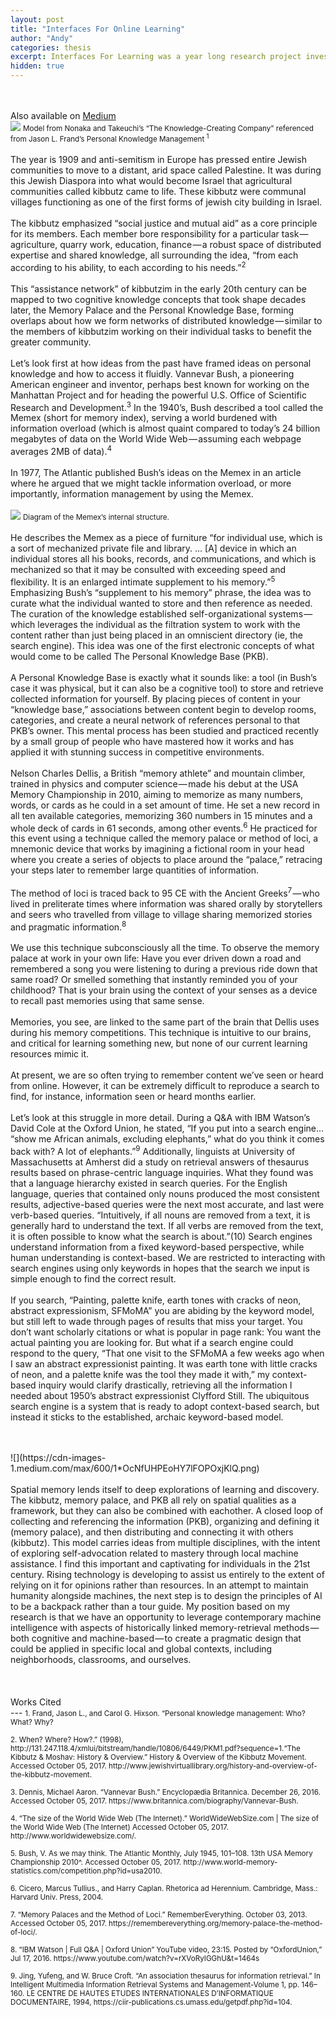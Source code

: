 ```yaml
---
layout: post
title: "Interfaces For Online Learning"
author: "Andy"
categories: thesis
excerpt: Interfaces For Learning was a year long research project investigating the ways we learn online. There is an abundance of online resources for learning these days, but they sometime blur the line between education and entertainment. In this study, I surveyed existing literature on personal knowledge bases, information storage, and learning theory; interviewed potential users and experts on the subject; created numerous prototypes, both physical and digital; and collaborated directly with Alcamy.org, an online learning platform founded in 2016, to improve their system based on my research insights and experiments.
hidden: true
---
```


<br><br>
Also available on [Medium](https://medium.com/cca-interaction-design-thesis/remembering-to-forget-to-remember-92122383e57)
<br>
![](https://sites.google.com/site/teacherknowledgeexchange/_/rsrc/1472845347886/km-to-promote-learning/strategies-and-models/seci-model-for-knowledge-creation/Picture1.jpg)
<small> Model from Nonaka and Takeuchi’s “The Knowledge-Creating Company” referenced from Jason L. Frand’s Personal Knowledge Management <sup>1</sup> </small>
<br>
<br>
The year is 1909 and anti-semitism in Europe has pressed entire Jewish communities to move to a distant, arid space called Palestine. It was during this Jewish Diaspora into what would become Israel that agricultural communities called kibbutz came to life. These kibbutz were communal villages functioning as one of the first forms of jewish city building in Israel.
<br><br>
The kibbutz emphasized “social justice and mutual aid” as a core principle for its members. Each member bore responsibility for a particular task — agriculture, quarry work, education, finance — a robust space of distributed expertise and shared knowledge, all surrounding the idea, “from each according to his ability, to each according to his needs.”<sup>2</sup>
<br><br>
This “assistance network” of kibbutzim in the early 20th century can be mapped to two cognitive knowledge concepts that took shape decades later, the Memory Palace and the Personal Knowledge Base, forming overlaps about how we form networks of distributed knowledge — similar to the members of kibbutzim working on their individual tasks to benefit the greater community.
<br><br>
Let’s look first at how ideas from the past have framed ideas on personal knowledge and how to access it fluidly. Vannevar Bush, a pioneering American engineer and inventor, perhaps best known for working on the Manhattan Project and for heading the powerful U.S. Office of Scientific Research and Development.<sup>3</sup> In the 1940’s, Bush described a tool called the Memex (short for memory index), serving a world burdened with information overload (which is almost quaint compared to today’s 24 billion megabytes of data on the World Wide Web — assuming each webpage averages 2MB of data).<sup>4</sup>
<br><br>
In 1977, The Atlantic published Bush’s ideas on the Memex in an article where he argued that we might tackle information overload, or more importantly, information management by using the Memex.
<br>
<Br>
![](https://www.darpa.mil/DDM_Gallery/Memex-619-316%20-%20Copy.jpg)
<small> Diagram of the Memex’s internal structure. </small>
<br>
<br>
He describes the Memex as a piece of furniture “for individual use, which is a sort of mechanized private file and library. … [A] device in which an individual stores all his books, records, and communications, and which is mechanized so that it may be consulted with exceeding speed and flexibility. It is an enlarged intimate supplement to his memory.”<sup>5</sup> Emphasizing Bush’s “supplement to his memory” phrase, the idea was to curate what the individual wanted to store and then reference as needed. The curation of the knowledge established self-organizational systems — which leverages the individual as the filtration system to work with the content rather than just being placed in an omniscient directory (ie, the search engine). This idea was one of the first electronic concepts of what would come to be called The Personal Knowledge Base (PKB).
<br><br>
A Personal Knowledge Base is exactly what it sounds like: a tool (in Bush’s case it was physical, but it can also be a cognitive tool) to store and retrieve collected information for yourself. By placing pieces of content in your “knowledge base,” associations between content begin to develop rooms, categories, and create a neural network of references personal to that PKB’s owner. This mental process has been studied and practiced recently by a small group of people who have mastered how it works and has applied it with stunning success in competitive environments.
<br><br>
Nelson Charles Dellis, a British “memory athlete” and mountain climber, trained in physics and computer science — made his debut at the USA Memory Championship in 2010, aiming to memorize as many numbers, words, or cards as he could in a set amount of time. He set a new record in all ten available categories, memorizing 360 numbers in 15 minutes and a whole deck of cards in 61 seconds, among other events.<sup>6</sup> He practiced for this event using a technique called the memory palace or method of loci, a mnemonic device that works by imagining a fictional room in your head where you create a series of objects to place around the “palace,” retracing your steps later to remember large quantities of information.
<br><br>
The method of loci is traced back to 95 CE with the Ancient Greeks<sup>7</sup> — who lived in preliterate times where information was shared orally by storytellers and seers who travelled from village to village sharing memorized stories and pragmatic information.<sup>8</sup>
<br><br>
We use this technique subconsciously all the time. To observe the memory palace at work in your own life: Have you ever driven down a road and remembered a song you were listening to during a previous ride down that same road? Or smelled something that instantly reminded you of your childhood? That is your brain using the context of your senses as a device to recall past memories using that same sense.
<br><br>
Memories, you see, are linked to the same part of the brain that Dellis uses during his memory competitions. This technique is intuitive to our brains, and critical for learning something new, but none of our current learning resources mimic it.
<br><br>
At present, we are so often trying to remember content we’ve seen or heard from online. However, it can be extremely difficult to reproduce a search to find, for instance, information seen or heard months earlier.
<br><br>
Let’s look at this struggle in more detail. During a Q&A with IBM Watson’s David Cole at the Oxford Union, he stated, “If you put into a search engine… “show me African animals, excluding elephants,” what do you think it comes back with? A lot of elephants.”<sup>9</sup> Additionally, linguists at University of Massachusetts at Amherst did a study on retrieval answers of thesaurus results based on phrase-centric language inquiries. What they found was that a language hierarchy existed in search queries. For the English language, queries that contained only nouns produced the most consistent results, adjective-based queries were the next most accurate, and last were verb-based queries. “Intuitively, if all nouns are removed from a text, it is generally hard to understand the text. If all verbs are removed from the text, it is often possible to know what the search is about.”(10) Search engines understand information from a fixed keyword-based perspective, while human understanding is context-based. We are restricted to interacting with search engines using only keywords in hopes that the search we input is simple enough to find the correct result.
<br><br>
If you search, “Painting, palette knife, earth tones with cracks of neon, abstract expressionism, SFMoMA” you are abiding by the keyword model, but still left to wade through pages of results that miss your target. You don’t want scholarly citations or what is popular in page rank: You want the actual painting you are looking for. But what if a search engine could respond to the query, “That one visit to the SFMoMA a few weeks ago when I saw an abstract expressionist painting. It was earth tone with little cracks of neon, and a palette knife was the tool they made it with,” my context-based inquiry would clarify drastically, retrieving all the information I needed about 1950’s abstract expressionist Clyfford Still. The ubiquitous search engine is a system that is ready to adopt context-based search, but instead it sticks to the established, archaic keyword-based model.

<br>
<br>
![](https://cdn-images-1.medium.com/max/600/1*OcNfUHPEoHY7lFOPOxjKlQ.png)
<br>
<br>
Spatial memory lends itself to deep explorations of learning and discovery. The kibbutz, memory palace, and PKB all rely on spatial qualities as a framework, but they can also be combined with eachother. A closed loop of collecting and referencing the information (PKB), organizing and defining it (memory palace), and then distributing and connecting it with others (kibbutz). This model carries ideas from multiple disciplines, with the intent of exploring self-advocation related to mastery through local machine assistance. I find this important and captivating for individuals in the 21st century. Rising technology is developing to assist us entirely to the extent of relying on it for opinions rather than resources. In an attempt to maintain humanity alongside machines, the next step is to design the principles of AI to be a backpack rather than a tour guide. My position based on my research is that we have an opportunity to leverage contemporary machine intelligence with aspects of historically linked memory-retrieval methods — both cognitive and machine-based — to create a pragmatic design that could be applied in specific local and global contexts, including neighborhoods, classrooms, and ourselves.

<br>
<br>

<br>
<br>
Works Cited
<Br>
---

<small>
1. Frand, Jason L., and Carol G. Hixson. “Personal knowledge management: Who? What? Why?
<br>
<br>
2. When? Where? How?.” (1998),
http://131.247.118.4/xmlui/bitstream/handle/10806/6449/PKM1.pdf?sequence=1.“The Kibbutz & Moshav: History & Overview.” History & Overview of the Kibbutz Movement. Accessed October 05, 2017. http://www.jewishvirtuallibrary.org/history-and-overview-of-the-kibbutz-movement.
<br>
<br>
3. Dennis, Michael Aaron. “Vannevar Bush.” Encyclopædia Britannica. December 26, 2016. Accessed October 05, 2017. https://www.britannica.com/biography/Vannevar-Bush.
<br>
<br>
4. “The size of the World Wide Web (The Internet).” WorldWideWebSize.com | The size of the World Wide Web (The Internet) Accessed October 05, 2017. http://www.worldwidewebsize.com/.
<br>
<br>
5. Bush, V. As we may think. The Atlantic Monthly, July 1945, 101–108.
13th USA Memory Championship 2010^. Accessed October 05, 2017. http://www.world-memory-statistics.com/competition.php?id=usa2010.
<br>
<br>
6. Cicero, Marcus Tullius., and Harry Caplan. Rhetorica ad Herennium. Cambridge, Mass.: Harvard Univ. Press, 2004.
<br>
<br>
7. “Memory Palaces and the Method of Loci.” RememberEverything. October 03, 2013. Accessed October 05, 2017. https://remembereverything.org/memory-palace-the-method-of-loci/.
<br>
<br>
8. “IBM Watson | Full Q&A | Oxford Union” YouTube video, 23:15. Posted by “OxfordUnion,” Jul 17, 2016. https://www.youtube.com/watch?v=rXVoRyIGGhU&t=1464s
<br>
<br>
9. Jing, Yufeng, and W. Bruce Croft. “An association thesaurus for information retrieval.” In Intelligent Multimedia Information Retrieval Systems and Management-Volume 1, pp. 146–160. LE CENTRE DE HAUTES ETUDES INTERNATIONALES D’INFORMATIQUE DOCUMENTAIRE, 1994, https://ciir-publications.cs.umass.edu/getpdf.php?id=104.

